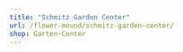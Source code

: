 ```yaml
---
title: "Schmitz Garden Center"
url: /flower-mound/schmitz-garden-center/
shop: Garten-Center
---
```

